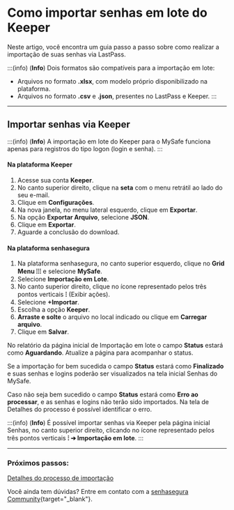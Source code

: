 # Como importar senhas em lote do Keeper

Neste artigo, você encontra um guia passo a passo sobre como realizar a importação de suas senhas via LastPass.

:::(info) (**Info**)
Dois formatos são compatíveis para a importação em lote:
* Arquivos no formato **.xlsx**, com modelo próprio disponibilizado na plataforma.
* Arquivos no formato **.csv** e **.json**, presentes no LastPass e Keeper.
:::
***
## Importar senhas via Keeper

:::(info) (**Info**)
A importação em lote do Keeper para o MySafe funciona apenas para registros do tipo logon (login e senha).
:::
#### Na plataforma Keeper
1. Acesse sua conta **Keeper**.
2. No canto superior direito, clique na **seta** com o menu retrátil ao lado do seu e-mail.
3. Clique em **Configurações**.
4. Na nova janela, no menu lateral esquerdo, clique em **Exportar**.
5. Na opção **Exportar Arquivo**, selecione **JSON**.
6. Clique em **Exportar**.
7. Aguarde a conclusão do download.

#### Na plataforma senhasegura

1. Na plataforma senhasegura, no canto superior esquerdo, clique no **Grid Menu ⁝⁝⁝** e selecione **MySafe**.
2. Selecione **Importação em Lote**.
3. No canto superior direito, clique no ícone representado pelos três pontos verticais **⁝** (Exibir ações).
4. Selecione **+Importar**.
5. Escolha a opção **Keeper**.
6. **Arraste e solte** o arquivo no local indicado ou clique em **Carregar arquivo**.
7. Clique em **Salvar**.

No relatório da página inicial de Importação em lote o campo **Status** estará como **Aguardando**. Atualize a página para acompanhar o status.

Se a importação for bem sucedida o campo **Status** estará como **Finalizado** e suas senhas e logins poderão ser visualizados na tela inicial Senhas do MySafe.

Caso não seja bem sucedido o campo **Status** estará como **Erro ao processar**, e as senhas e logins não terão sido importados. Na tela de Detalhes do processo é possível identificar o erro.

:::(info) (**Info**)
É possível importar senhas via Keeper pela página inicial Senhas,  no canto superior direito, clicando no ícone representado pelos três pontos verticais **⁝ ➔ Importação em lote**. 
:::
***
### Próximos passos:
[Detalhes do processo de importação](/v3-32/docs/pt/mysafe-import-process-details)

Você ainda tem dúvidas? Entre em contato com a  [senhasegura Community](https://community.senhasegura.io/){target="_blank"}.